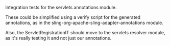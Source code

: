 Integration tests for the servlets annotations module.

These could be simplified using a verify script for the
generated annotations, as in the sling-org-apache-sling-adapter-annotations
module.

Also, the ServletRegistrationIT should move to the servlets
resolver module, as it's really testing it and not just
our annotations.